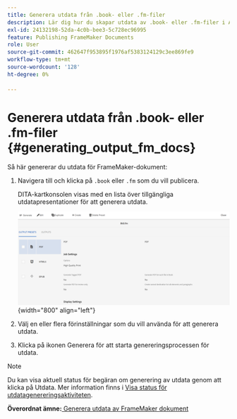 ```yaml
---
title: Generera utdata från .book- eller .fm-filer
description: Lär dig hur du skapar utdata av .book- eller .fm-filer i AEM.
exl-id: 24132198-52da-4c0b-bee3-5c728ec96995
feature: Publishing FrameMaker Documents
role: User
source-git-commit: 462647f953895f1976af5383124129c3ee869fe9
workflow-type: tm+mt
source-wordcount: '128'
ht-degree: 0%

---
```


# Generera utdata från .book- eller .fm-filer {#generating_output_fm_docs}

Så här genererar du utdata för FrameMaker-dokument:

1. Navigera till och klicka på `.book` eller `.fm` som du vill publicera.

   DITA-kartkonsolen visas med en lista över tillgängliga utdatapresentationer för att generera utdata.

   ![](images/publish-fm-doc.png){width="800" align="left"}

1. Välj en eller flera förinställningar som du vill använda för att generera utdata.

1. Klicka på ikonen Generera för att starta genereringsprocessen för utdata.


>[!NOTE]
>
> Du kan visa aktuell status för begäran om generering av utdata genom att klicka på Utdata. Mer information finns i [Visa status för utdatagenereringsaktiviteten](fm-output-view-status.md).

**Överordnat ämne:**[ Generera utdata av FrameMaker dokument](fm-output-generatation.md)
